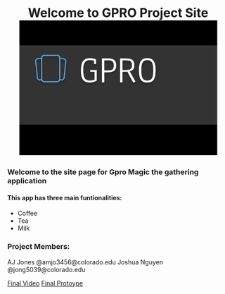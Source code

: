 <p align = "center">
<h1 align ="center">Welcome to GPRO Project Site</>
<img align="center" src="https://raw.githubusercontent.com/aaayejaaaye/GPRO/master/gpro.PNG">
</p>
<p align ="center">
<h3>Welcome to the site page for Gpro Magic the gathering application </h3>
<h4>This app has three main funtionalities:</h4>
<ul>
  <li>Coffee</li>
  <li>Tea</li>
  <li>Milk</li>
</ul>  

</p>
<p>
<h3>Project Members:</h3>
AJ Jones @amjo3456@colorado.edu
Joshua Nguyen @jong5039@colorado.edu
</p>
<p>
<a href ="https://drive.google.com/file/d/1GojM150Z2TT8swMOaa18TNI3M_jlgl2J/view?usp=sharing" title="Final Video">Final Video</a>
<a href="https://www.figma.com/proto/CoKRfb5dzIvFDtDXSi81HT5d/App?node-id=0%3A1&scaling=scale-down">Final Protoype</a>
</p>







